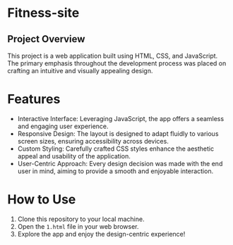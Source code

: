 # Fitness-site


## Project Overview

This project is a web application built using HTML, CSS, and JavaScript. The primary emphasis throughout the development process was placed on crafting an intuitive and visually appealing design.

# Features
- Interactive Interface: Leveraging JavaScript, the app offers a seamless and engaging user experience.
- Responsive Design: The layout is designed to adapt fluidly to various screen sizes, ensuring accessibility across devices.
- Custom Styling: Carefully crafted CSS styles enhance the aesthetic appeal and usability of the application.
- User-Centric Approach: Every design decision was made with the end user in mind, aiming to provide a smooth and enjoyable interaction.

# How to Use
1. Clone this repository to your local machine.
2. Open the `1.html` file in your web browser.
3. Explore the app and enjoy the design-centric experience!
